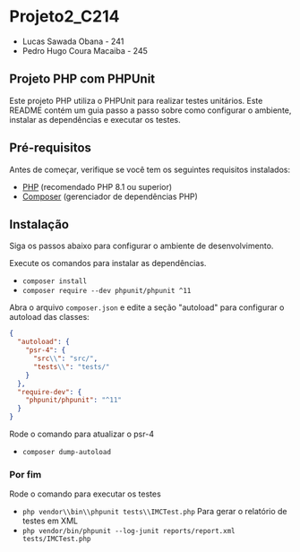 # Projeto2_C214

-  Lucas Sawada Obana - 241
-  Pedro Hugo Coura Macaiba - 245

## Projeto PHP com PHPUnit

Este projeto PHP utiliza o PHPUnit para realizar testes unitários. Este README contém um guia passo a passo sobre como configurar o ambiente, instalar as dependências e executar os testes.

## Pré-requisitos

Antes de começar, verifique se você tem os seguintes requisitos instalados:

- [PHP](https://www.php.net/downloads.php) (recomendado PHP 8.1 ou superior)
- [Composer](https://getcomposer.org/) (gerenciador de dependências PHP)

## Instalação

Siga os passos abaixo para configurar o ambiente de desenvolvimento.

Execute os comandos para instalar as dependências.
- `composer install`
- `composer require --dev phpunit/phpunit ^11`

Abra o arquivo `composer.json` e edite a seção "autoload" para configurar o autoload das classes:
```json
{
  "autoload": {
    "psr-4": {
      "src\\": "src/",
      "tests\\": "tests/"
    }
  },
  "require-dev": {
    "phpunit/phpunit": "^11"
  }
}
```

Rode o comando para atualizar o psr-4
- `composer dump-autoload`

### Por fim
 Rode o comando para executar os testes
 - `php vendor\\bin\\phpunit tests\\IMCTest.php`
 Para gerar o relatório de testes em XML
 - `php vendor/bin/phpunit --log-junit reports/report.xml tests/IMCTest.php`
